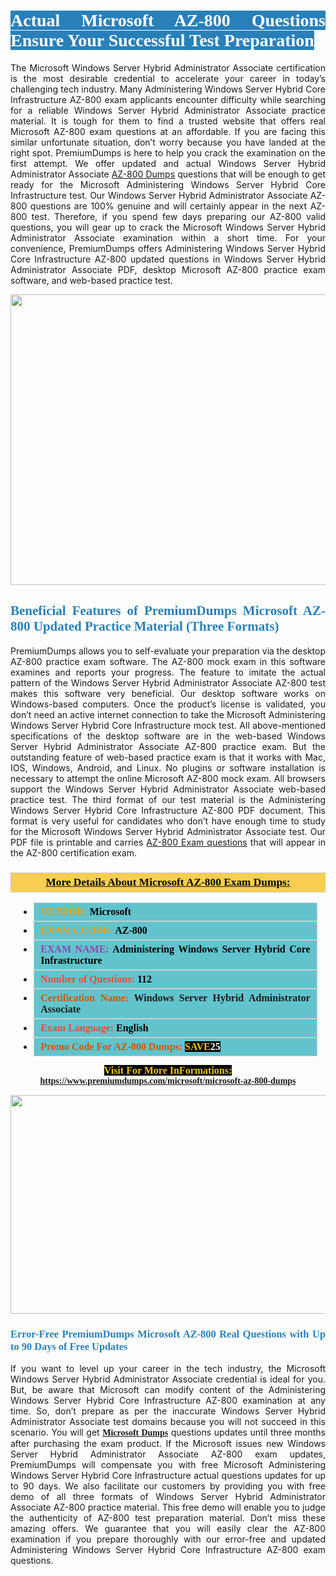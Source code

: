 <h1 style="text-align: justify;"><span style="color:#ffffff;"><span style="font-family:Georgia,serif;"><strong><span style="background-color:#2980b9;">Actual Microsoft AZ-800 Questions Ensure Your Successful Test Preparation</span></strong></span></span></h1>

<p style="text-align: justify;">The Microsoft Windows Server Hybrid Administrator Associate certification is the most desirable credential to accelerate your career in today’s challenging tech industry. Many Administering Windows Server Hybrid Core Infrastructure AZ-800 exam applicants encounter difficulty while searching for a reliable Windows Server Hybrid Administrator Associate practice material. It is tough for them to find a trusted website that offers real Microsoft AZ-800 exam questions at an affordable. If you are facing this similar unfortunate situation, don’t worry because you have landed at the right spot. PremiumDumps is here to help you crack the examination on the first attempt. We offer updated and actual Windows Server Hybrid Administrator Associate <a href="https://www.premiumdumps.com/microsoft/microsoft-az-800-dumps">AZ-800 Dumps</a> questions that will be enough to get ready for the Microsoft Administering Windows Server Hybrid Core Infrastructure test. Our Windows Server Hybrid Administrator Associate AZ-800 questions are 100% genuine and will certainly appear in the next AZ-800 test. Therefore, if you spend few days preparing our AZ-800 valid questions, you will gear up to crack the Microsoft Windows Server Hybrid Administrator Associate examination within a short time. For your convenience, PremiumDumps offers Administering Windows Server Hybrid Core Infrastructure AZ-800 updated questions in Windows Server Hybrid Administrator Associate PDF, desktop Microsoft AZ-800 practice exam software, and web-based practice test.</p>

<p style="text-align: center;"><a href="https://www.premiumdumps.com/microsoft/microsoft-az-800-dumps"><img alt="" src="https://i.imgur.com/KJGzbJ2.jpeg" style="width: 700px; height: 465px;" /></a></p>

<h2 style="text-align: justify;"><span style="color:#2980b9;"><span style="font-family:Georgia,serif;"><strong>Beneficial Features of PremiumDumps Microsoft AZ-800 Updated Practice Material (Three Formats)</strong></span></span></h2>

<p style="text-align: justify;">PremiumDumps allows you to self-evaluate your preparation via the desktop AZ-800 practice exam software. The AZ-800 mock exam in this software examines and reports your progress. The feature to imitate the actual pattern of the Windows Server Hybrid Administrator Associate AZ-800 test makes this software very beneficial. Our desktop software works on Windows-based computers. Once the product’s license is validated, you don’t need an active internet connection to take the Microsoft Administering Windows Server Hybrid Core Infrastructure mock test. All above-mentioned specifications of the desktop software are in the web-based Windows Server Hybrid Administrator Associate AZ-800 practice exam. But the outstanding feature of web-based practice exam is that it works with Mac, IOS, Windows, Android, and Linux. No plugins or software installation is necessary to attempt the online Microsoft AZ-800 mock exam. All browsers support the Windows Server Hybrid Administrator Associate web-based practice test. The third format of our test material is the Administering Windows Server Hybrid Core Infrastructure AZ-800 PDF document. This format is very useful for candidates who don’t have enough time to study for the Microsoft Windows Server Hybrid Administrator Associate test. Our PDF file is printable and carries <a href="https://www.premiumdumps.com/microsoft/microsoft-az-800-dumps">AZ-800 Exam questions</a> that will appear in the AZ-800 certification exam.</p>

<h3 style="background: #f7ce50; border: 1px solid rgb(204, 204, 204); padding: 5px 10px; text-align: center;"><span style="font-family:Georgia,serif;"><u><u><span style="color:#000000;"><span style="font-size:11pt"><span style="line-height:normal"><b><span style="font-size:13.0pt"><span cambria="">More Details About Microsoft AZ-800 Exam Dumps:</span></span></b></span></span></span></u></u></span></h3>

<ul>
	<li style="margin:0cm 10pt">
	<div style="background:#61c4cd; border: 1px solid rgb(204, 204, 204); padding: 5px 10px; text-align: justify;"><span style="font-family:Georgia,serif;"><span style="font-size:11pt"><span style="line-height:normal"><b><span style="font-size:12.0pt"><span new="" roman="" times=""><span style="color:#f39c12;">VENDOR:</span> <span style="color:#000000;">Microsoft</span></span></span></b></span></span></span></div>
	</li>
	<li style="margin:0cm 10pt">
	<div style="background: #61c4cd; border: 1px solid rgb(204, 204, 204); padding: 5px 10px; text-align: justify;"><span style="font-family:Georgia,serif;"><span style="font-size:11pt"><span style="line-height:normal"><b><span style="font-size:12.0pt"><span new="" roman="" times=""><span style="color:#f39c12;">EXAM CCODE:</span> <span style="color:#000000;">AZ-800</span></span></span></b></span></span></span></div>
	</li>
	<li style="margin:0cm 10pt">
	<div style="background: #61c4cd; border: 1px solid rgb(204, 204, 204); padding: 5px 10px; text-align: justify;"><span style="font-family:Georgia,serif;"><span style="font-size:11pt"><span style="line-height:normal"><b><span style="font-size:12.0pt"><span new="" roman="" times=""><span style="color:#8e44ad;">EXAM NAME:</span> <span style="color:#000000;">Administering Windows Server Hybrid Core Infrastructure</span></span></span></b></span></span></span></div>
	</li>
	<li style="margin:0cm 10pt">
	<div style="background: #61c4cd; border: 1px solid rgb(204, 204, 204); padding: 5px 10px;"><span style="font-family:Georgia,serif;"><span style="font-size:11pt"><span style="line-height:normal"><b><span style="font-size:12.0pt"><span new="" roman="" times=""><span style="color:#e74c3c;">Number of Questions:</span><span style="color:#000000;"><span style="color:#f1c40f;"> </span>112</span></span></span></b></span></span></span></div>
	</li>
	<li style="margin:0cm 10pt">
	<div style="background: #61c4cd; border: 1px solid rgb(204, 204, 204); padding: 5px 10px; text-align: justify;"><span style="font-family:Georgia,serif;"><span style="font-size:11pt"><span style="line-height:normal"><b><span style="font-size:12.0pt"><span new="" roman="" times=""><span style="color:#d35400;">Certification Name:</span> Windows Server Hybrid Administrator Associate</span></span></b></span></span></span></div>
	</li>
	<li style="margin:0cm 10pt">
	<div style="background: #61c4cd; border: 1px solid rgb(204, 204, 204); padding: 5px 10px; text-align: justify;"><span style="font-family:Georgia,serif;"><span style="font-size:11pt"><span style="line-height:normal"><b><span style="font-size:12.0pt"><span new="" roman="" times=""><span style="color:#e74c3c;">Exam Language:</span> <span style="color:#000000;">English</span></span></span></b></span></span></span></div>
	</li>
	<li style="margin:0cm 10pt">
	<div style="background: #61c4cd; border: 1px solid rgb(204, 204, 204); padding: 5px 10px;"><span style="font-family:Georgia,serif;"><span style="font-size:11pt"><span style="line-height:normal"><b><span style="font-size:12.0pt"><span new="" roman="" times=""><span style="color:#d35400;">Promo Code For AZ-800 Dumps:</span><span style="color:#f1c40f;"> <span style="background-color:#000000;">SAVE</span></span><span style="color:#ffffff;"><span style="background-color:#000000;">25</span></span></span></span></b></span></span></span></div>
	</li>
</ul>

<p style="text-align: center;"><span style="font-family:Georgia,serif;"><strong><span style="font-size:16px;"><span style="color:#f1c40f;"><span style="background-color:#000000;">Visit For More InFormations:</span></span></span> <a href="https://www.premiumdumps.com/microsoft/microsoft-az-800-dumps">https://www.premiumdumps.com/microsoft/microsoft-az-800-dumps</a></strong></span></p>

<p style="text-align: center;"><strong><strong><a href="https://www.premiumdumps.com/microsoft/microsoft-az-800-dumps"><img alt="" src="https://i.imgur.com/F18GQwv.jpeg" style="width: 700px; height: 350px;" /></a></strong></strong></p>

<h3 style="text-align: justify;"><span style="color:#2980b9;"><span style="font-family:Georgia,serif;"><strong><strong><strong>Error-Free PremiumDumps Microsoft AZ-800 Real Questions with Up to 90 Days of Free Updates</strong></strong></strong></span></span></h3>

<p style="text-align: justify;">If you want to level up your career in the tech industry, the Microsoft Windows Server Hybrid Administrator Associate credential is ideal for you. But, be aware that Microsoft can modify content of the Administering Windows Server Hybrid Core Infrastructure AZ-800 examination at any time. So, don’t prepare as per the inaccurate Windows Server Hybrid Administrator Associate test domains because you will not succeed in this scenario. You will get <span style="font-family:Georgia,serif;"><strong><a href="https://www.premiumdumps.com/microsoft-exam-dumps">Microsoft Dumps</a></strong></span> questions updates until three months after purchasing the exam product. If the Microsoft issues new Windows Server Hybrid Administrator Associate AZ-800 exam updates, PremiumDumps will compensate you with free Microsoft Administering Windows Server Hybrid Core Infrastructure actual questions updates for up to 90 days. We also facilitate our customers by providing you with free demo of all three formats of Windows Server Hybrid Administrator Associate AZ-800 practice material. This free demo will enable you to judge the authenticity of AZ-800 test preparation material. Don’t miss these amazing offers. We guarantee that you will easily clear the AZ-800 examination if you prepare thoroughly with our error-free and updated Administering Windows Server Hybrid Core Infrastructure AZ-800 exam questions.</p>

